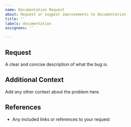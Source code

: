 ```yaml
---
name: Documentation Request
about: Request or suggest improvements to documentation
title: ''
labels: documentation
assignees: ''

---
```


## Request

A clear and concise description of what the bug is.

## Additional Context

Add any other context about the problem here.

## References

* Any included links or references to your request